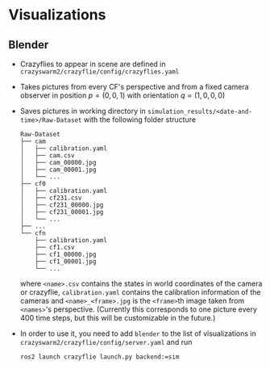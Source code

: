 # Visualizations

## Blender

- Crazyflies to appear in scene are defined in `crazyswarm2/crazyflie/config/crazyflies.yaml` 
- Takes pictures from every CF's perspective and from a fixed camera observer in position $p = (0,0,1)$ with orientation $q = (1,0,0,0)$
- Saves pictures in working directory in `simulation_results/<date-and-time>/Raw-Dataset` with the following folder structure

    ```
    Raw-Dataset
    ├── cam
    │   ├── calibration.yaml
    │   ├── cam.csv
    │   ├── cam_00000.jpg
    │   ├── cam_00001.jpg
    │   └── ...
    ├── cf0
    │   ├── calibration.yaml
    │   ├── cf231.csv
    │   ├── cf231_00000.jpg
    │   ├── cf231_00001.jpg
    │   └── ...
    ├── ...
    └── cfn
        ├── calibration.yaml
        ├── cf1.csv
        ├── cf1_00000.jpg
        ├── cf1_00001.jpg
        └── ...
    ```
    where `<name>.csv` contains the states in world coordinates of the camera or crazyflie, `calibration.yaml` contains the calibration information of the cameras and 
    `<name>_<frame>.jpg` is the `<frame>`th image taken from `<names>`'s perspective. (Currently this corresponds to one picture every 400 time steps, but this will be
    customizable in the future.)
- In order to use it, you need to add `blender` to the list of visualizations in `crazyswarm2/crazyflie/config/server.yaml` and run 

    ```sh
    ros2 launch crazyflie launch.py backend:=sim
    ```






